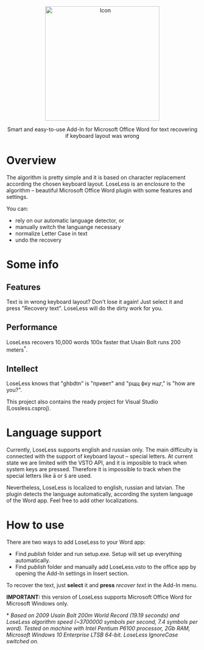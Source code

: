 <div align="center">
    <img src="https://cdn.rawgit.com/krlc/LoseLess-for-Word/0da5a2b4/readme-files/icon.svg" alt="Icon" width="300"/>
  <br>
 <p>Smart and easy-to-use Add-In for Microsoft Office Word for text recovering if keyboard layout was wrong</p>
</div>

# Overview
 
The algorithm is pretty simple and it is based on character replacement according the chosen keyboard layout. LoseLess is an enclosure to the algorithm – beautiful Microsoft Office Word plugin with some features and settings.

You can:
- rely on our automatic language detector, or
- manually switch the languange necessary
- normalize Letter Case in text
- undo the recovery

# Some info

## Features
Text is in wrong keyboard layout? Don't lose it again! Just select it and press "Recovery text". LoseLess will do the dirty work for you.

## Performance
LoseLess recovers 10,000 words 100x faster that Usain Bolt runs 200 meters<sup>*</sup>.

## Intellect
LoseLess knows that "ghbdtn" is "привет" and "рщц фку нщг," is "how are you?".

This project also contains the ready project for Visual Studio (Lossless.csproj).

# Language support

Currently, LoseLess supports english and russian only. The main difficulty is connected with the support of keyboard layout – special letters. At current state we are limited with the VSTO API, and it is imposible to track when system keys are pressed. Therefore it is impossible to track when the special letters like ā or š are used.

Nevertheless, LoseLess is localized to english, russian and latvian. The plugin detects the language automatically, according the system language of the Word app. Feel free to add other localizations.

# How to use

There are two ways to add LoseLess to your Word app:

- Find *publish* folder and run setup.exe. Setup will set up everything automatically.
- Find *publish* folder and manually add LoseLess.vsto to the office app by opening the Add-In settings in Insert section.

To recover the text, just **select** it and **press** *recover text* in the Add-In menu.

**IMPORTANT:** this version of LoseLess supports Microsoft Office Word for Microsoft Windows only.



\* *Based on 2009 Usain Bolt 200m World Record (19.19 seconds) and LoseLess algorithm speed (~3700000 symbols per second, 7.4 symbols per word). Tested on machine with Intel Pentium P6100 processor, 2Gb RAM, Microsoft Windows 10 Enterprise LTSB 64-bit. LoseLess IgnoreCase switched on.*
